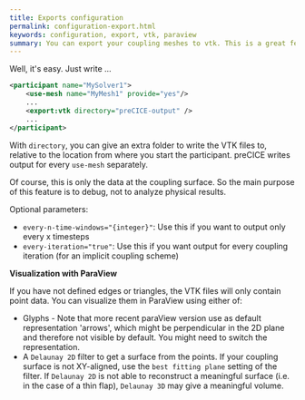 ```yaml
---
title: Exports configuration
permalink: configuration-export.html
keywords: configuration, export, vtk, paraview
summary: You can export your coupling meshes to vtk. This is a great feature for debugging. On this page, we explain how.
---
```


Well, it's easy. Just write ...

```xml
<participant name="MySolver1"> 
    <use-mesh name="MyMesh1" provide="yes"/>
    ...
    <export:vtk directory="preCICE-output" />
    ...
</participant>
```

With `directory`, you can give an extra folder to write the VTK files to, relative to the location from where you start the participant. preCICE writes output for every `use-mesh` separately. 

Of course, this is only the data at the coupling surface. So the main purpose of this feature is to debug, not to analyze physical results.

Optional parameters:
* `every-n-time-windows="{integer}"`: Use this if you want to output only every x timesteps
* `every-iteration="true"`: Use this if you want output for every coupling iteration (for an implicit coupling scheme)

**Visualization with ParaView**

If you have not defined edges or triangles, the VTK files will only contain point data. You can visualize them in ParaView using either of:

* Glyphs - Note that more recent paraView version use as default representation 'arrows', which might be perpendicular in the 2D plane and therefore not visible by default. You might need to switch the representation.
* A `Delaunay 2D` filter to get a surface from the points. If your coupling surface is not XY-aligned, use the `best fitting plane` setting of the filter. If `Delaunay 2D` is not able to reconstruct a meaningful surface (i.e. in the case of a thin flap), `Delaunay 3D` may give a meaningful volume.
